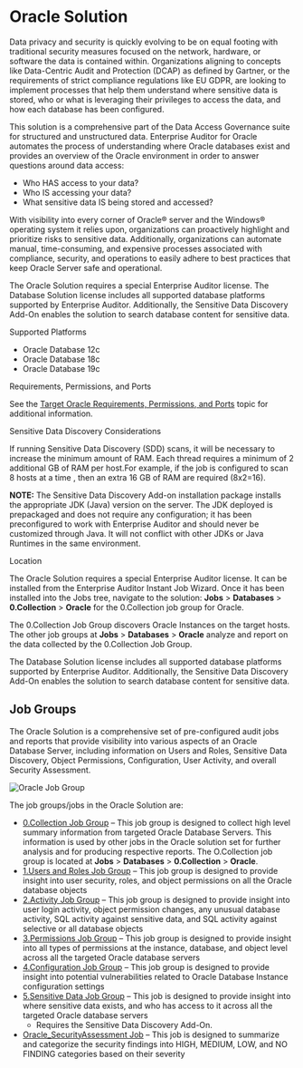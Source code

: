 # Oracle Solution

Data privacy and security is quickly evolving to be on equal footing with traditional security
measures focused on the network, hardware, or software the data is contained within. Organizations
aligning to concepts like Data-Centric Audit and Protection (DCAP) as defined by Gartner, or the
requirements of strict compliance regulations like EU GDPR, are looking to implement processes that
help them understand where sensitive data is stored, who or what is leveraging their privileges to
access the data, and how each database has been configured.

This solution is a comprehensive part of the Data Access Governance suite for structured and
unstructured data. Enterprise Auditor for Oracle automates the process of understanding where Oracle
databases exist and provides an overview of the Oracle environment in order to answer questions
around data access:

- Who HAS access to your data?
- Who IS accessing your data?
- What sensitive data IS being stored and accessed?

With visibility into every corner of Oracle® server and the Windows® operating system it relies
upon, organizations can proactively highlight and prioritize risks to sensitive data. Additionally,
organizations can automate manual, time-consuming, and expensive processes associated with
compliance, security, and operations to easily adhere to best practices that keep Oracle Server safe
and operational.

The Oracle Solution requires a special Enterprise Auditor license. The Database Solution license
includes all supported database platforms supported by Enterprise Auditor. Additionally, the
Sensitive Data Discovery Add-On enables the solution to search database content for sensitive data.

Supported Platforms

- Oracle Database 12c
- Oracle Database 18c
- Oracle Database 19c

Requirements, Permissions, and Ports

See the
[Target Oracle Requirements, Permissions, and Ports](/docs/accessanalyzer/11.6/requirements/target/databaseoracle.md)
topic for additional information.

Sensitive Data Discovery Considerations

If running Sensitive Data Discovery (SDD) scans, it will be necessary to increase the minimum amount
of RAM. Each thread requires a minimum of 2 additional GB of RAM per host.For example, if the job is
configured to scan 8 hosts at a time , then an extra 16 GB of RAM are required (8x2=16).

**NOTE:** The Sensitive Data Discovery Add-on installation package installs the appropriate JDK
(Java) version on the server. The JDK deployed is prepackaged and does not require any
configuration; it has been preconfigured to work with Enterprise Auditor and should never be
customized through Java. It will not conflict with other JDKs or Java Runtimes in the same
environment.

Location

The Oracle Solution requires a special Enterprise Auditor license. It can be installed from the
Enterprise Auditor Instant Job Wizard. Once it has been installed into the Jobs tree, navigate to
the solution: **Jobs** > **Databases** > **0.Collection** > **Oracle** for the 0.Collection job
group for Oracle.

The 0.Collection Job Group discovers Oracle Instances on the target hosts. The other job groups at
**Jobs** > **Databases** > **Oracle** analyze and report on the data collected by the 0.Collection
Job Group.

The Database Solution license includes all supported database platforms supported by Enterprise
Auditor. Additionally, the Sensitive Data Discovery Add-On enables the solution to search database
content for sensitive data.

## Job Groups

The Oracle Solution is a comprehensive set of pre-configured audit jobs and reports that provide
visibility into various aspects of an Oracle Database Server, including information on Users and
Roles, Sensitive Data Discovery, Object Permissions, Configuration, User Activity, and overall
Security Assessment.

![Oracle Job Group](/img/versioned_docs/accessanalyzer_11.6/accessanalyzer/solutions/databases/oracle/oraclejobgroup.webp)

The job groups/jobs in the Oracle Solution are:

- [0.Collection Job Group](/docs/accessanalyzer/11.6/solutions/databases/oracle/collection/overview.md)
  – This job group is designed to collect high level summary information from targeted Oracle
  Database Servers. This information is used by other jobs in the Oracle solution set for further
  analysis and for producing respective reports. The O.Collection job group is located at **Jobs** >
  **Databases** > **0.Collection** > **Oracle**.
- [1.Users and Roles Job Group](/docs/accessanalyzer/11.6/solutions/databases/oracle/usersroles/overview.md)
  – This job group is designed to provide insight into user security, roles, and object permissions
  on all the Oracle database objects
- [2.Activity Job Group](/docs/accessanalyzer/11.6/solutions/databases/oracle/activity/overview.md)
  – This job group is designed to provide insight into user login activity, object permission
  changes, any unusual database activity, SQL activity against sensitive data, and SQL activity
  against selective or all database objects
- [3.Permissions Job Group](/docs/accessanalyzer/11.6/solutions/databases/oracle/permissions/overview.md)
  – This job group is designed to provide insight into all types of permissions at the instance,
  database, and object level across all the targeted Oracle database servers
- [4.Configuration Job Group](/docs/accessanalyzer/11.6/solutions/databases/oracle/configuration/overview.md)
  – This job group is designed to provide insight into potential vulnerabilities related to Oracle
  Database Instance configuration settings
- [5.Sensitive Data Job Group](/docs/accessanalyzer/11.6/solutions/databases/oracle/sensitivedata/overview.md)
  – This job is designed to provide insight into where sensitive data exists, and who has access to
  it across all the targeted Oracle database servers
    - Requires the Sensitive Data Discovery Add-On.
- [Oracle_SecurityAssessment Job](/docs/accessanalyzer/11.6/solutions/databases/oracle/oracle_securityassessment.md)
  – This job is designed to summarize and categorize the security findings into HIGH, MEDIUM, LOW,
  and NO FINDING categories based on their severity
